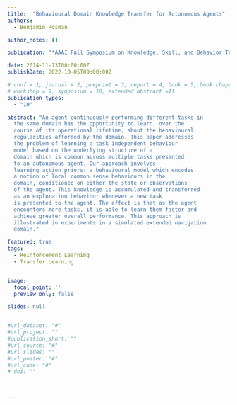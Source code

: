 ```yaml
---
title:  "Behavioural Domain Knowledge Transfer for Autonomous Agents"
authors:
  - Benjamin Rosman

author_notes: []

publication: "*AAAI Fall Symposium on Knowledge, Skill, and Behavior Transfer in Autonomous Robots*"

date: 2014-11-13T00:00:00Z
publishDate: 2022-10-05T00:00:00Z

# conf = 1, journal = 2, preprint = 3, report = 4, book = 5, book chapter = 6, thesis = 7, patent = 9
# workshop = 9, symposium = 10, extended abstract =11
publication_types:
  - "10"

abstract: "An agent continuously performing different tasks in
  the same domain has the opportunity to learn, over the
  course of its operational lifetime, about the behavioural
  regularities afforded by the domain. This paper addresses
  the problem of learning a task independent behaviour
  model based on the underlying structure of a
  domain which is common across multiple tasks presented
  to an autonomous agent. Our approach involves
  learning action priors: a behavioural model which encodes
  a notion of local common sense behaviours in the
  domain, conditioned on either the state or observations
  of the agent. This knowledge is accumulated and transferred
  as an exploration behaviour whenever a new task
  is presented to the agent. The effect is that as the agent
  encounters more tasks, it is able to learn them faster and
  achieve greater overall performance. This approach is
  illustrated in experiments in a simulated extended navigation
  domain."

featured: true
tags:
  - Reinforcement Learning
  - Transfer Learning


image:
  focal_point: ''
  preview_only: false

slides: null


#url_dataset: "#"
#url_project: ""
#publication_short: ""
#url_source: "#"
#url_slides: ""
#url_poster: "#"
#url_code: "#"
# doi: ""



---
```

